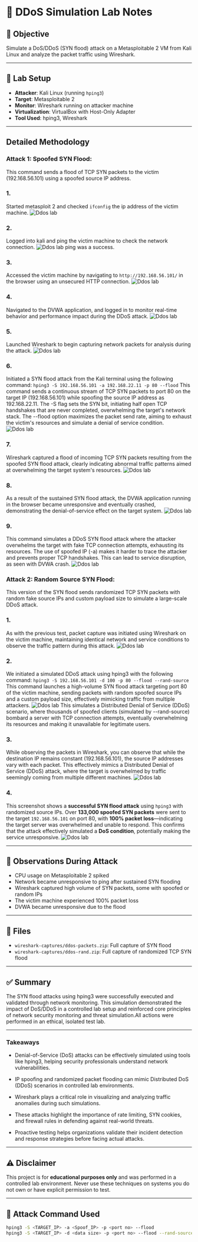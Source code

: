 # 📝 DDoS Simulation Lab Notes

## 🧠 Objective

Simulate a DoS/DDoS (SYN flood) attack on a Metasploitable 2 VM from Kali Linux and analyze the packet traffic using Wireshark.

---

## 💽 Lab Setup

* **Attacker**: Kali Linux (running `hping3`)
* **Target**: Metasploitable 2
* **Monitor**: Wireshark running on attacker machine
* **Virtualization**: VirtualBox with Host-Only Adapter
* **Tool Used**: hping3, Wireshark

---

## Detailed Methodology

### Attack 1: Spoofed SYN Flood:
This command sends a flood of TCP SYN packets to the victim (192.168.56.101) using a spoofed source IP address.
### 1.
Started metasploit 2 and checked ```ifconfig``` the ip address of the victim machine.
![Ddos lab](https://github.com/HariCyber-Sec/ddos-simulation-lab/blob/main/screenshots/1.jpg)
### 2.
Logged into kali and ping the victim machine to check the network connection.
![Ddos lab](https://github.com/HariCyber-Sec/ddos-simulation-lab/blob/main/screenshots/5.jpg)
ping was a success.
### 3.
Accessed the victim machine by navigating to `http://192.168.56.101/` in the browser using an unsecured HTTP connection.
![Ddos lab](https://github.com/HariCyber-Sec/ddos-simulation-lab/blob/main/screenshots/2.jpg)
### 4.
Navigated to the DVWA application, and logged in to monitor real-time behavior and performance impact during the DDoS attack.
![Ddos lab](https://github.com/HariCyber-Sec/ddos-simulation-lab/blob/main/screenshots/4.jpg)
### 5.
Launched Wireshark to begin capturing network packets for analysis during the attack.
![Ddos lab](https://github.com/HariCyber-Sec/ddos-simulation-lab/blob/main/screenshots/8.jpg)
### 6.
Initiated a SYN flood attack from the Kali terminal using the following command:
`hping3 -S 192.168.56.101 -a 192.168.22.11 -p 80 --flood`
This command sends a continuous stream of TCP SYN packets to port 80 on the target IP (192.168.56.101) while spoofing the source IP address as 192.168.22.11. The -S flag sets the SYN bit, initiating half open TCP handshakes that are never completed, overwhelming the target's network stack. The --flood option maximizes the packet send rate, aiming to exhaust the victim's resources and simulate a denial of service condition.
![Ddos lab](https://github.com/HariCyber-Sec/ddos-simulation-lab/blob/main/screenshots/11.jpg)
### 7.
Wireshark captured a flood of incoming TCP SYN packets resulting from the spoofed SYN flood attack, clearly indicating abnormal traffic patterns aimed at overwhelming the target system's resources.
![Ddos lab](https://github.com/HariCyber-Sec/ddos-simulation-lab/blob/main/screenshots/12.jpg)
### 8.
As a result of the sustained SYN flood attack, the DVWA application running in the browser became unresponsive and eventually crashed, demonstrating the denial-of-service effect on the target system.
![Ddos lab](https://github.com/HariCyber-Sec/ddos-simulation-lab/blob/main/screenshots/14.jpg)
### 9.
This command simulates a DDoS SYN flood attack where the attacker overwhelms the target with fake TCP connection attempts, exhausting its resources. The use of spoofed IP (-a) makes it harder to trace the attacker and prevents proper TCP handshakes. This can lead to service disruption, as seen with  DVWA crash.
![Ddos lab](https://github.com/HariCyber-Sec/ddos-simulation-lab/blob/main/screenshots/15.jpg)

### Attack 2: Random Source SYN Flood:
This version of the SYN flood sends randomized TCP SYN packets with random fake source IPs and custom payload size to simulate a large-scale DDoS attack.
### 1.
As with the previous test, packet capture was initiated using Wireshark on the victim machine, maintaining identical network and service conditions to observe the traffic pattern during this attack.
![Ddos lab](https://github.com/HariCyber-Sec/ddos-simulation-lab/blob/main/screenshots/18.jpg)
### 2.
We initiated a simulated DDoS attack using hping3 with the following command:
`hping3 -S 192.168.56.101 -d 100 -p 80 --flood --rand-source`
This command launches a high-volume SYN flood attack targeting port 80 of the victim machine, sending packets with random spoofed source IPs and a custom payload size, effectively mimicking traffic from multiple attackers.
![Ddos lab](https://github.com/HariCyber-Sec/ddos-simulation-lab/blob/main/screenshots/19.jpg)
This simulates a Distributed Denial of Service (DDoS) scenario, where thousands of spoofed clients (simulated by --rand-source) bombard a server with TCP connection attempts, eventually overwhelming its resources and making it unavailable for legitimate users.
### 3.
While observing the packets in Wireshark, you can observe that while the destination IP remains constant (192.168.56.101), the source IP addresses vary with each packet. This effectively mimics a Distributed Denial of Service (DDoS) attack, where the target is overwhelmed by traffic seemingly coming from multiple different machines.
![Ddos lab](https://github.com/HariCyber-Sec/ddos-simulation-lab/blob/main/screenshots/20.jpg)
### 4.
This screenshot shows a **successful SYN flood attack** using `hping3` with randomized source IPs. Over **133,000 spoofed SYN packets** were sent to the target `192.168.56.101` on port 80, with **100% packet loss**—indicating the target server was overwhelmed and unable to respond. This confirms that the attack effectively simulated a **DoS condition**, potentially making the service unresponsive.
![Ddos lab](https://github.com/HariCyber-Sec/ddos-simulation-lab/blob/main/screenshots/23.jpg)

 
---

## 🧪 Observations During Attack

* CPU usage on Metasploitable 2 spiked
* Network became unresponsive to ping after sustained SYN flooding
* Wireshark captured high volume of SYN packets, some with spoofed or random IPs
* The victim machine experienced 100% packet loss
* DVWA became unresponsive due to the flood

 
---

## 📂 Files

* `wireshark-captures/ddos-packets.zip`: Full capture of SYN flood
* `wireshark-captures/ddos-rand.zip`:  Full capture of randomized TCP SYN flood


---


## ✅ Summary

The SYN flood attacks using hping3 were successfully executed and validated through network monitoring. This simulation demonstrated the impact of DoS/DDoS in a controlled lab setup and reinforced core principles of network security monitoring and threat simulation.All actions were performed in an ethical, isolated test lab.

---
### Takeaways

- Denial-of-Service (DoS) attacks can be effectively simulated using tools like hping3, helping security professionals understand network 
  vulnerabilities.

- IP spoofing and randomized packet flooding can mimic Distributed DoS (DDoS) scenarios in controlled lab environments.

- Wireshark plays a critical role in visualizing and analyzing traffic anomalies during such simulations.

- These attacks highlight the importance of rate limiting, SYN cookies, and firewall rules in defending against real-world threats.

- Proactive testing helps organizations validate their incident detection and response strategies before facing actual attacks.
  
---
## ⚠️ Disclaimer

This project is for **educational purposes only** and was performed in a controlled lab environment. Never use these techniques on systems you do not own or have explicit permission to test.


---
## 🧪 Attack Command Used
```bash
hping3 -S <TARGET_IP> -a <Spoof_IP> -p <port no> --flood
hping3 -S <TARGET_IP> -d <data size> -p <port no> --flood --rand-source
